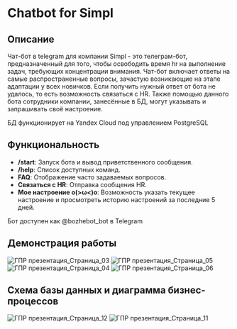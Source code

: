 # Chatbot for Simpl

## Описание

Чат-бот в telegram для компании Simpl - это телеграм-бот, предназначенный для того, чтобы освободить время hr на выполнение задач, требующих концентрации внимания. Чат-бот включает ответы на самые распространенные вопросы, зачастую возникающие на этапе адаптации у всех новичков.  Если получить нужный ответ от бота не удалось, то есть возможность связаться с HR. Также помощью данного бота сотрудники компании, занесённые в БД, могут указывать и запрашивать своё настроение.

БД функционирует на Yandex Cloud под управлением PostgreSQL

## Функциональность

- **/start**: Запуск бота и вывод приветственного сообщения.
- **/help**: Список доступных команд.
- **FAQ**: Отображение часто задаваемых вопросов.
- **Связаться с HR**: Отправка сообщения HR.
- **Мое настроение o(>ω<)o**: Возможность указать текущее настроение и просмотреть историю настроений за последние 5 дней.

Бот доступен как @bozhebot_bot в Telegram


## Демонстрация работы 
![ГПР презентация_Страница_03](https://github.com/user-attachments/assets/f4b07b26-25f1-4f80-8266-9630c6307cdd)
![ГПР презентация_Страница_05](https://github.com/user-attachments/assets/cc5b5969-4bdb-41ad-a5b6-58d5fa20b92c)
![ГПР презентация_Страница_04](https://github.com/user-attachments/assets/365d4a0d-7aa0-4a07-b861-f45a7b00729b)
![ГПР презентация_Страница_06](https://github.com/user-attachments/assets/0f2b4aee-fd07-4d88-a0b2-60a361737bc3)


## Схема базы данных и диаграмма бизнес-процессов
![ГПР презентация_Страница_12](https://github.com/user-attachments/assets/e7439e58-f71a-4262-8e2d-e8431e6f4355)
![ГПР презентация_Страница_11](https://github.com/user-attachments/assets/c085fcb3-ae90-4589-ae9f-39d5af3dc9e2)
